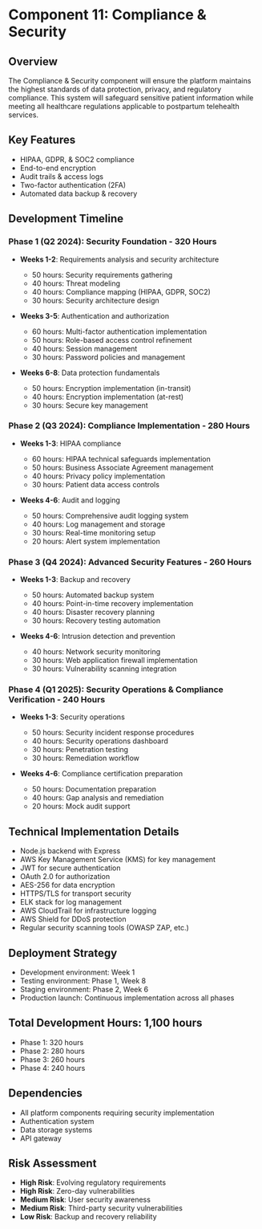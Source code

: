 # Component 11: Compliance & Security

## Overview
The Compliance & Security component will ensure the platform maintains the highest standards of data protection, privacy, and regulatory compliance. This system will safeguard sensitive patient information while meeting all healthcare regulations applicable to postpartum telehealth services.

## Key Features
- HIPAA, GDPR, & SOC2 compliance
- End-to-end encryption
- Audit trails & access logs
- Two-factor authentication (2FA)
- Automated data backup & recovery

## Development Timeline

### Phase 1 (Q2 2024): Security Foundation - 320 Hours
- **Weeks 1-2**: Requirements analysis and security architecture
  - 50 hours: Security requirements gathering
  - 40 hours: Threat modeling
  - 40 hours: Compliance mapping (HIPAA, GDPR, SOC2)
  - 30 hours: Security architecture design

- **Weeks 3-5**: Authentication and authorization
  - 60 hours: Multi-factor authentication implementation
  - 50 hours: Role-based access control refinement
  - 40 hours: Session management
  - 30 hours: Password policies and management

- **Weeks 6-8**: Data protection fundamentals
  - 50 hours: Encryption implementation (in-transit)
  - 40 hours: Encryption implementation (at-rest)
  - 30 hours: Secure key management

### Phase 2 (Q3 2024): Compliance Implementation - 280 Hours
- **Weeks 1-3**: HIPAA compliance
  - 60 hours: HIPAA technical safeguards implementation
  - 50 hours: Business Associate Agreement management
  - 40 hours: Privacy policy implementation
  - 30 hours: Patient data access controls

- **Weeks 4-6**: Audit and logging
  - 50 hours: Comprehensive audit logging system
  - 40 hours: Log management and storage
  - 30 hours: Real-time monitoring setup
  - 20 hours: Alert system implementation

### Phase 3 (Q4 2024): Advanced Security Features - 260 Hours
- **Weeks 1-3**: Backup and recovery
  - 50 hours: Automated backup system
  - 40 hours: Point-in-time recovery implementation
  - 40 hours: Disaster recovery planning
  - 30 hours: Recovery testing automation

- **Weeks 4-6**: Intrusion detection and prevention
  - 40 hours: Network security monitoring
  - 30 hours: Web application firewall implementation
  - 30 hours: Vulnerability scanning integration

### Phase 4 (Q1 2025): Security Operations & Compliance Verification - 240 Hours
- **Weeks 1-3**: Security operations
  - 50 hours: Security incident response procedures
  - 40 hours: Security operations dashboard
  - 30 hours: Penetration testing
  - 30 hours: Remediation workflow

- **Weeks 4-6**: Compliance certification preparation
  - 50 hours: Documentation preparation
  - 40 hours: Gap analysis and remediation
  - 20 hours: Mock audit support

## Technical Implementation Details
- Node.js backend with Express
- AWS Key Management Service (KMS) for key management
- JWT for secure authentication
- OAuth 2.0 for authorization
- AES-256 for data encryption
- HTTPS/TLS for transport security
- ELK stack for log management
- AWS CloudTrail for infrastructure logging
- AWS Shield for DDoS protection
- Regular security scanning tools (OWASP ZAP, etc.)

## Deployment Strategy
- Development environment: Week 1
- Testing environment: Phase 1, Week 8
- Staging environment: Phase 2, Week 6
- Production launch: Continuous implementation across all phases

## Total Development Hours: 1,100 hours
- Phase 1: 320 hours
- Phase 2: 280 hours
- Phase 3: 260 hours
- Phase 4: 240 hours

## Dependencies
- All platform components requiring security implementation
- Authentication system
- Data storage systems
- API gateway

## Risk Assessment
- **High Risk**: Evolving regulatory requirements
- **High Risk**: Zero-day vulnerabilities
- **Medium Risk**: User security awareness
- **Medium Risk**: Third-party security vulnerabilities
- **Low Risk**: Backup and recovery reliability
